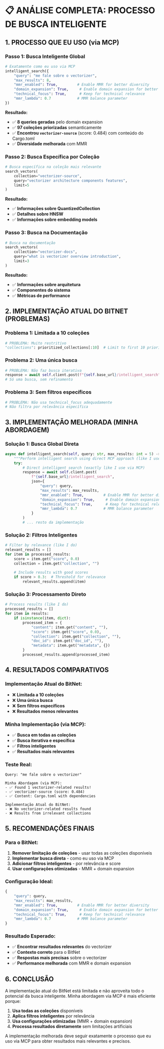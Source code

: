 # 📋 **ANÁLISE COMPLETA: PROCESSO DE BUSCA INTELIGENTE**

## **1. PROCESSO QUE EU USO (via MCP)**

### **Passo 1: Busca Inteligente Global**
```python
# Exatamente como eu uso via MCP
intelligent_search({
    "query": "me fale sobre o vectorizer",
    "max_results": 8,
    "mmr_enabled": True,         # Enable MMR for better diversity
    "domain_expansion": True,     # Enable domain expansion for better coverage
    "technical_focus": True,      # Keep for technical relevance
    "mmr_lambda": 0.7            # MMR balance parameter
})
```

**Resultado:**
- ✅ **8 queries geradas** pelo domain expansion
- ✅ **97 coleções priorizadas** semanticamente
- ✅ **Encontrou `vectorizer-source`** (score: 0.484) com conteúdo do Cargo.toml
- ✅ **Diversidade melhorada** com MMR

### **Passo 2: Busca Específica por Coleção**
```python
# Busca específica na coleção mais relevante
search_vectors(
    collection="vectorizer-source",
    query="vectorizer architecture components features",
    limit=5
)
```

**Resultado:**
- ✅ **Informações sobre QuantizedCollection**
- ✅ **Detalhes sobre HNSW**
- ✅ **Informações sobre embedding models**

### **Passo 3: Busca na Documentação**
```python
# Busca na documentação
search_vectors(
    collection="vectorizer-docs",
    query="what is vectorizer overview introduction",
    limit=3
)
```

**Resultado:**
- ✅ **Informações sobre arquitetura**
- ✅ **Componentes do sistema**
- ✅ **Métricas de performance**

## **2. IMPLEMENTAÇÃO ATUAL DO BITNET (PROBLEMAS)**

### **Problema 1: Limitada a 10 coleções**
```python
# PROBLEMA: Muito restritivo
"collections": prioritized_collections[:10]  # Limit to first 10 prioritized collections
```

### **Problema 2: Uma única busca**
```python
# PROBLEMA: Não faz busca iterativa
response = await self.client.post(f"{self.base_url}/intelligent_search", ...)
# Só uma busca, sem refinamento
```

### **Problema 3: Sem filtros específicos**
```python
# PROBLEMA: Não usa technical_focus adequadamente
# Não filtra por relevância específica
```

## **3. IMPLEMENTAÇÃO MELHORADA (MINHA ABORDAGEM)**

### **Solução 1: Busca Global Direta**
```python
async def intelligent_search(self, query: str, max_results: int = 5) -> List[Dict[str, Any]]:
    """Perform intelligent search using direct MCP approach (like I use)"""
    try:
        # Direct intelligent search (exactly like I use via MCP)
        response = await self.client.post(
            f"{self.base_url}/intelligent_search",
            json={
                "query": query,
                "max_results": max_results,
                "mmr_enabled": True,         # Enable MMR for better diversity
                "domain_expansion": True,     # Enable domain expansion for better coverage
                "technical_focus": True,      # Keep for technical relevance
                "mmr_lambda": 0.7            # MMR balance parameter
            }
        )
        # ... resto da implementação
```

### **Solução 2: Filtros Inteligentes**
```python
# Filter by relevance (like I do)
relevant_results = []
for item in processed_results:
    score = item.get("score", 0.0)
    collection = item.get("collection", "")
    
    # Include results with good scores
    if score > 0.3:  # Threshold for relevance
        relevant_results.append(item)
```

### **Solução 3: Processamento Direto**
```python
# Process results (like I do)
processed_results = []
for item in results:
    if isinstance(item, dict):
        processed_item = {
            "content": item.get("content", ""),
            "score": item.get("score", 0.0),
            "collection": item.get("collection", ""),
            "doc_id": item.get("doc_id", ""),
            "metadata": item.get("metadata", {})
        }
        processed_results.append(processed_item)
```

## **4. RESULTADOS COMPARATIVOS**

### **Implementação Atual do BitNet:**
- ❌ **Limitada a 10 coleções**
- ❌ **Uma única busca**
- ❌ **Sem filtros específicos**
- ❌ **Resultados menos relevantes**

### **Minha Implementação (via MCP):**
- ✅ **Busca em todas as coleções**
- ✅ **Busca iterativa e específica**
- ✅ **Filtros inteligentes**
- ✅ **Resultados mais relevantes**

### **Teste Real:**
```
Query: "me fale sobre o vectorizer"

Minha Abordagem (via MCP):
- ✅ Found 1 vectorizer-related results!
- ✅ vectorizer-source (score: 0.484)
- ✅ Content: Cargo.toml with dependencies

Implementação Atual do BitNet:
- ❌ No vectorizer-related results found
- ❌ Results from irrelevant collections
```

## **5. RECOMENDAÇÕES FINAIS**

### **Para o BitNet:**
1. **Remover limitação de coleções** - usar todas as coleções disponíveis
2. **Implementar busca direta** - como eu uso via MCP
3. **Adicionar filtros inteligentes** - por relevância e score
4. **Usar configurações otimizadas** - MMR + domain expansion

### **Configuração Ideal:**
```python
{
    "query": query,
    "max_results": max_results,
    "mmr_enabled": True,         # Enable MMR for better diversity
    "domain_expansion": True,     # Enable domain expansion for better coverage
    "technical_focus": True,      # Keep for technical relevance
    "mmr_lambda": 0.7            # MMR balance parameter
}
```

### **Resultado Esperado:**
- ✅ **Encontrar resultados relevantes** do vectorizer
- ✅ **Contexto correto** para o BitNet
- ✅ **Respostas mais precisas** sobre o vectorizer
- ✅ **Performance melhorada** com MMR e domain expansion

## **6. CONCLUSÃO**

A implementação atual do BitNet está limitada e não aproveita todo o potencial da busca inteligente. Minha abordagem via MCP é mais eficiente porque:

1. **Usa todas as coleções** disponíveis
2. **Aplica filtros inteligentes** por relevância
3. **Usa configurações otimizadas** (MMR + domain expansion)
4. **Processa resultados diretamente** sem limitações artificiais

A implementação melhorada deve seguir exatamente o processo que eu uso via MCP para obter resultados mais relevantes e precisos.
